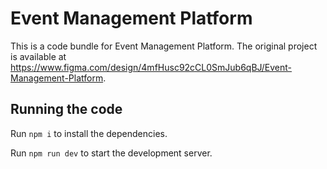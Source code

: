 
  # Event Management Platform

  This is a code bundle for Event Management Platform. The original project is available at https://www.figma.com/design/4mfHusc92cCL0SmJub6qBJ/Event-Management-Platform.

  ## Running the code

  Run `npm i` to install the dependencies.

  Run `npm run dev` to start the development server.
  
